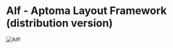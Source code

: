 Alf - Aptoma Layout Framework (distribution version)
===============================================

![Alf!](http://www.alftv.com/images/alfyoutube1.jpg)
